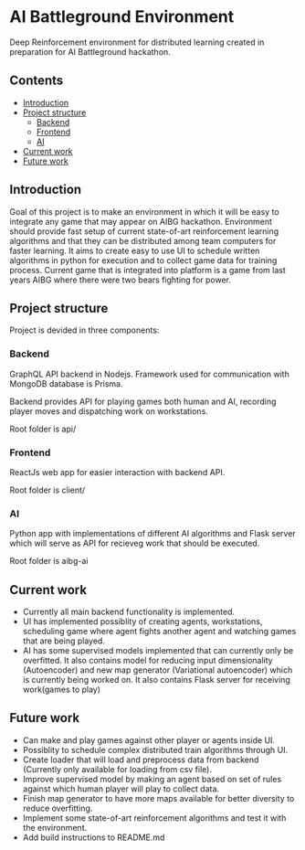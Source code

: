 # AI Battleground Environment
Deep Reinforcement environment for distributed learning created in preparation for AI Battleground hackathon.


## Contents <!-- omit in toc -->

- [Introduction](#introduction)
- [Project structure](#project-structure)
  - [Backend](#backend)
  - [Frontend](#frontend)
  - [AI](#ai)
- [Current work](#current-work)
- [Future work](#future-work)

## Introduction
Goal of this project is to make an environment in which it will be easy to integrate any game that may appear on AIBG hackathon. Environment should provide fast setup of current state-of-art reinforcement learning algorithms and that they can be distributed among team computers for faster learning. It aims to create easy to use UI to schedule written algorithms in python for execution and to collect game data for training process. Current game that is integrated into platform is a game from last years AIBG where there were two bears fighting for power. 

## Project structure 

Project is devided in three components: 

### Backend

GraphQL API backend in Nodejs. Framework used for communication with MongoDB database is Prisma.

Backend provides API for playing games both human and AI, recording player moves and dispatching work on workstations.

Root folder is api/

### Frontend

ReactJs web app for easier interaction with backend API.

Root folder is client/

### AI

Python app with implementations of different AI algorithms and Flask server which will serve as API for recieveg work that should be executed.

Root folder is aibg-ai

## Current work
  - Currently all main backend functionality is implemented. 
  - UI has implemented possiblity of creating agents, workstations, scheduling game where agent fights another agent and watching games that are being played.
  - AI has some supervised models implemented that can currently only be overfitted. It also contains model for reducing input dimensionality (Autoencoder) and new map generator (Variational autoencoder) which is currently being worked on. It also contains Flask server for receiving work(games to play)
  
 ## Future work
  - Can make and play games against other player or agents inside UI. 
  - Possiblity to schedule complex distributed train algorithms through UI.
  - Create loader that will load and preprocess data from backend (Currently only available for loading from csv file).
  - Improve supervised model by making an agent based on set of rules against which human player will play to collect data. 
  - Finish map generator to have more maps available for better diversity to reduce overfitting. 
  - Implement some state-of-art reinforcement algorithms and test it with the environment.
  - Add build instructions to README.md
